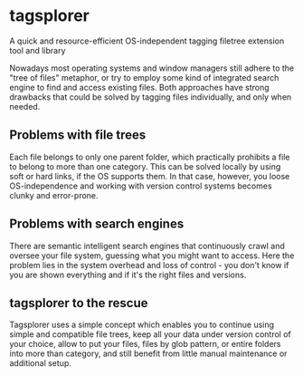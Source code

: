 # tagsplorer
A quick and resource-efficient OS-independent tagging filetree extension tool and library

Nowadays most operating systems and window managers still adhere to the "tree of files" metaphor, or try to employ some kind of integrated search engine to find and access existing files.
Both approaches have strong drawbacks that could be solved by tagging files individually, and only when needed.

## Problems with file trees
Each file belongs to only one parent folder, which practically prohibits a file to belong to more than one category. This can be solved locally by using soft or hard links, if the OS supports them. In that case, however, you loose OS-independence and working with version control systems becomes clunky and error-prone.

## Problems with search engines
There are semantic intelligent search engines that continuously crawl and oversee your file system, guessing what you might want to access. Here the problem lies in the system overhead and loss of control - you don't know if you are shown everything and if it's the right files and versions.

## tagsplorer to the rescue
Tagsplorer uses a simple concept which enables you to continue using simple and compatible file trees, keep all your data under version control of your choice, allow to put your files, files by glob pattern, or entire folders into more than category, and still benefit from little manual maintenance or additional setup.
